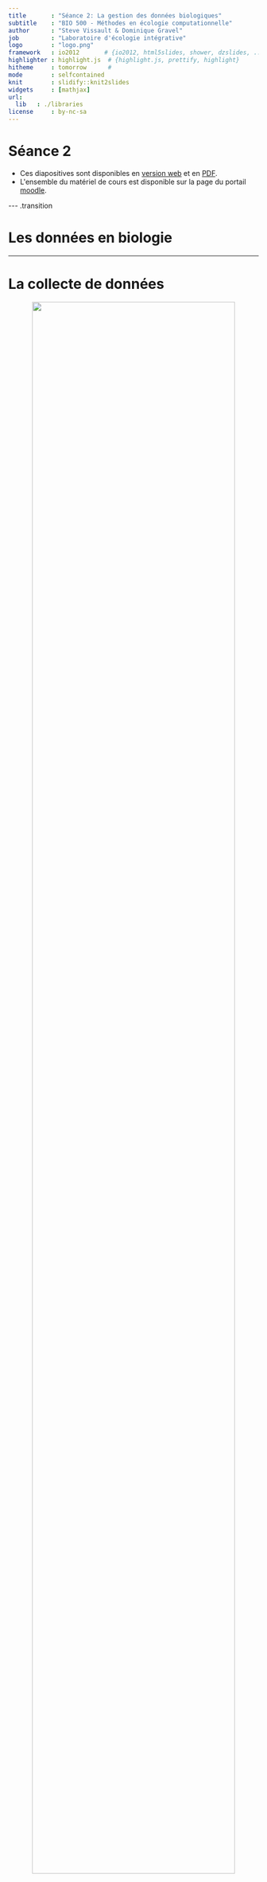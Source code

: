 ```yaml
---
title       : "Séance 2: La gestion des données biologiques"
subtitle    : "BIO 500 - Méthodes en écologie computationnelle"
author      : "Steve Vissault & Dominique Gravel"
job         : "Laboratoire d'écologie intégrative"
logo        : "logo.png"
framework   : io2012       # {io2012, html5slides, shower, dzslides, ...}
highlighter : highlight.js  # {highlight.js, prettify, highlight}
hitheme     : tomorrow      #
mode        : selfcontained
knit        : slidify::knit2slides
widgets     : [mathjax]
url:
  lib   : ./libraries
license     : by-nc-sa
---
```

# Séance 2

- Ces diapositives sont disponibles en [version web](https://econumuds.github.io/BIO500/cours2/) et en [PDF](./assets/pdf/S2-BIO500.pdf).
- L'ensemble du matériel de cours est disponible sur la page du portail [moodle](https://www.usherbrooke.ca/moodle2-cours/course/view.php?id=12189).


--- .transition

# Les données en biologie

---

# La collecte de données

<div style='text-align:center;'>
<img src="assets/img/flow_cours2.png" width="90%"></img>
</div>

--- &twocol

# Le constat

*** =left

Trop souvent en écologie, les données sont représentées et entreposées dans un format proche des analyses que l'on veut réaliser.

Par exemple, on utilise une matrice $site \times espèces$ pour analyser la structure des communautées.

La question ne devrait jamais conditionner notre facon de stocker l'information sur un système écologique.

*** =right

<div style='text-align:center;'>
<img src="assets/img/matrix.jpg" width="90%"></img>
</div>


---

# La collecte de données en biologie

## D'abord, qu'est ce qu'une donnée en écologie?


<!-- Présenter qu'est qu'une données biologiques, comme elle est représentée -->
<!-- Qu'est ce qui est représenté en ligne versus en colonne -->


<div style='text-align:center;'>
<img src="assets/img/data_cube_2n.png" width="100%"></img>
</div>


---

# La collecte de données en biologie

## Le problème de multidimensionnalité

<div style='text-align:center;'>
<img src="assets/img/data_cube_3n.png" width="100%"></img>
</div>


---

# La collecte de données en biologie

## Le problème de multidimensionnalité

<div style='text-align:center;'>
<img src="assets/img/data_cube_4n.png" width="100%"></img>
</div>

**Note:** Pour la prise de données de facteurs environnementaux (abiotiques), on retrouverait une forme de type 3n.

---

# La collecte de données en biologie

## **En biologie**, on classifie les données selon 4 dimensions/classes d'information:

1. Biotique/abiotique
2. Taxonomique
3. Temporelle
4. Spatial

Au sein de ce cours, nous nous attarderons à la façon de structurer ses données. Les spécificités propres à chacune de ces dimensions seront présentées. D'abord le format des données, puis les types de données.

--- .transition

#  Le format des données

--- &twocol

#  Le format des données

*** =right

## <img src="assets/img/green.svg" width="10%"></img> Format long


|ID    |esp  | annees| dhp_mm|
|:-----|:----|------:|------:|
|567-1 |acsa |   2010|    460|
|567-2 |acsa |   2010|    100|
|567-3 |acsa |   2010|    120|
|598   |piru |   2011|    380|
|876   |abba |   2014|    160|

- Nom de colonnes court, sans accent, sans espace et explicite.
- Si possible, attachez les unités au nom de la colonne.

*** =left

## <img src="assets/img/red.svg" width="10%"></img> Format large


|ID    |esp  | 2010| 2011| 2014|
|:-----|:----|----:|----:|----:|
|567-1 |acsa |  460|   NA|   NA|
|567-2 |acsa |  100|   NA|   NA|
|567-3 |acsa |  120|   NA|   NA|
|598   |piru |   NA|  380|   NA|
|876   |abba |   NA|   NA|  160|

- Privilégier le format long
- Une ligne = une observation

--- &twocol

#  Le format des données: tableaux

## <img src="assets/img/green.svg" width="40px"></img> Un tableau doit contenir un type d'information

*** =left


|ID_plot | ID_arbre| ID_multi|esp  | annees| dhp_mm|
|:-------|--------:|--------:|:----|------:|------:|
|A       |      567|        1|acsa |   2010|    460|
|A       |      567|        2|acsa |   2010|    100|
|A       |      567|        3|acsa |   2010|    120|
|B       |      598|       NA|piru |   2011|    380|
|B       |      876|       NA|abba |   2014|    160|

*** =right


|ID_plot | annees|variable     | valeur|
|:-------|------:|:------------|------:|
|A       |   2010|pp_tot_mm    |    880|
|B       |   2011|pp_tot_mm    |    560|
|B       |   2014|pp_tot_mm    |    900|
|A       |   2010|temp_max_deg |     24|
|B       |   2011|temp_max_deg |     26|
|B       |   2014|temp_max_deg |     28|

- Si l'on veut ajouter des données sur le climat, on ouvrira un nouveau tableau.

--- &twocol

#  Le format des données: colonnes

## <img src="assets/img/green.svg" width="40px"></img> Ne pas agréger l'information dans une seule colonne

*** =left


|ID_arbre |esp  | annees| dhp_mm|
|:--------|:----|------:|------:|
|567-1    |acsa |   2010|    460|
|567-2    |acsa |   2010|    100|
|567-3    |acsa |   2010|    120|
|598      |piru |   2011|    380|
|876      |abba |   2014|    160|


- Une colonne = une information

*** =right


|ID_arbre |ID_multi |esp  | annees| dhp_mm|
|:--------|:--------|:----|------:|------:|
|567      |1        |acsa |   2010|    460|
|567      |2        |acsa |   2010|    100|
|567      |3        |acsa |   2010|    120|
|598      |NA       |piru |   2011|    380|
|876      |NA       |abba |   2014|    160|

---

#  Le format des données: colonnes

<span style="color:rgb(194, 0, 0);"> Important:</span> votre fichier de données brutes (destiné au stockage à long terme) ne doit pas contenir de champ calculé (c.a.d. une nouvelle colonne avec une moyenne, etc..)


--- .transition

#  Les types de données

---

#  Les types de données en informatique

## **En informatique**, on distingue plusieurs types de données:

| Appelation                | Type                 | Valeurs     | Taille           |
|---------------------------|----------------------|-------------|------------------|
| `BOLEAN`                  | Boléen               | vrai/faux   | 1 octet          |
| `INTEGER`                 | Entiers              | -998, 123   | 1 à 4 octets     |
| `DOUBLE`, `FLOAT`         | Nombres réels        | 9.98, -4.34 | 4 à 8 octets     |
| `CHAR`,`VARCHAR`          | Chaine de caractères | lapin       | n x 1 à 8 octets |
| `TIMESTAMP`,`DATE`,`TIME` | Dates et heures      | 1998-02-16  | 4 à 8 octets     |


- Ce sont ces types qui seront utilisés pour entreposer nos données biotiques et abiotiques.
- Le choix d'un type approprié permet de réduire la taille du fichier de données.

--- .transition

#  Les données temporelles

---

# Les données temporelles

La plupart des languages/programmes disposent d'un type `TIMESTAMP`, `DATE` et `TIME` pour représenter une donnée temporelle.

On utilisera préférablement la norme [ISO8601](https://fr.wikipedia.org/wiki/ISO_8601) pour représenter ces données.

- `TIMESTAMP` (Heure et temps): On utilisera la notation `YYYY-MM-ddThh:mm:ss`. *ex. `1977-04-22T01:00:00-05:00`*
- `DATE`: On utilisera la notation `YYYY-MM-dd`. *ex. 1997-04-22*
- `TIME`: On utilisera la notation `HH:mm:ss` dans un systéme de 24 heures. *ex. 01:30:00.*

---

# Les données temporelles

 Gardez à l'esprit que vos données pourraient être réutilisées à travers le Monde. Les dates ne sont pas représentées de la même manière que l'on soit en Amérique du Nord ou en Europe. **Il est donc important de normaliser la saisie de ce type d'information.**

--- &twocol

# Les données temporelles

Une autre représentation de la date du jour peut-être basé sur le calendrier Julien.

*** =left

<div style='text-align:center;'>
<img src="assets/img/jul.jpg" width="105%"></img>
</div>

*** =right

- **Inconvénient:** Le jour julien doit toujours être accompagné de l'année (YYYY).
- **Avantage:** simplifie les analyses temporelles intra-annuelles.

--- .transition

# Les données taxonomiques

--- &twocol

# Les données taxonomiques

*Un exemple avec l'érable à sucre*

*** =left

**Selon vous quelle option est la meilleure?**


|Option                             |Exemple        |
|:----------------------------------|:--------------|
|1. Code spécifique à l'étude       |ACSA           |
|2. Code du ministère               |ERS            |
|3. Genre et espèce                 |Acer saccharum |
|4. Nom vernaculaire                |Érable à sucre |
|5. Numéro Taxonomique (TSN - ITIS) |28731          |

*** =right

<div style='text-align:center;'>
<img src="assets/img/acsa.jpg" height="450px"></img>
</div>


--- &twocol

# Les données taxonomiques

*Un exemple avec l'érable à sucre*

*** =left


|Option                             |Exemple        |
|:----------------------------------|:--------------|
|1. Code spécifique à l'étude       |ACSA           |
|2. Code du ministère               |ERS            |
|3. Genre et espèce                 |Acer saccharum |
|4. Nom vernaculaire                |Érable à sucre |
|5. Numéro Taxonomique (TSN - ITIS) |28731          |

*** =right

>- <img src="assets/img/red.svg" width="20px"></img> **Option 1 et 2:** Doit être associé à des métadonnées. Risque de perte du fichier attaché.

>- <img src="assets/img/red.svg" width="20px"></img> **Option 3:** Le genre et l'espèce peuvent changer à travers le temps.

>- <img src="assets/img/red.svg" width="20px"></img> **Option 4:** Le nom vernaculaire des espèces est le pire choix. Le nom vernaculaire est propre à un pays, à une région géographique, à une culture/dialecte.


--- &twocol

# Les données taxonomiques

*Un exemple avec l'érable à sucre*

*** =left


|Option                             |Exemple        |
|:----------------------------------|:--------------|
|1. Code spécifique à l'étude       |ACSA           |
|2. Code du ministère               |ERS            |
|3. Genre et espèce                 |Acer saccharum |
|4. Nom vernaculaire                |Érable à sucre |
|5. Numéro Taxonomique (TSN - ITIS) |28731          |

*** =right


>- <img src="assets/img/green.svg" width="20px"></img> **Option 5:** Cette option couplée à l'option 3, est le meilleur choix.


---

# Les données taxonomiques

## On privilégie généralement l'utilisation de code espèce standardisée:

1. ITIS
2. VASCAN (Plantes vasculaires du Canada)
3. NCBI

**Avantage:** Chacune de ces institutions/infrastructures nous permettent de valider et retirer l'ensemble de la classification taxonomique d'une espèce à partir de son code. Même si l'identifiant change (nouvelle classification), nous serons en mesure de trouver le nouvel identifiant taxonomique à partir de l'ancien.

**Exemple:** [https://www.itis.gov/servlet/SingleRpt/SingleRpt?search_topic=TSN&search_value=28731#null](https://www.itis.gov/servlet/SingleRpt/SingleRpt?search_topic=TSN&search_value=28731#null)


--- .transition

# Les données spatiales

---

# Les données spatiales

## Il existe plus de [65 familles de projections géographiques](https://en.wikipedia.org/wiki/List_of_map_projections) pour représenter des coordonnées sur la planète, en voici 3 des plus connues:

<div style='text-align:center;'>
<img src="assets/img/proj.png" height="200px"></img>
</div>

- Il est important de choisir un bon système de projection pour minimiser la déformation spatiale (surtout à nos latitudes)

>- À nos latitudes, on privilégiera l'utilisation d'une projection conique. Les ministères du Québec conseillent généralement l'utilisation d'une [projection conique conforme de Lambert](https://fr.wikipedia.org/wiki/Projection_conique_conforme_de_Lambert).

---

# Les données spatiales

- **Ce qu'il est important de savoir:** des coordonnées spatiales sans système de projection ne veulent strictement rien dire.
- Ainsi, lorsque l'on entrepose des données spatiales, trois colonnes doivent être représentées:
  - La coordonnée en X
  - La coordonnée en Y
  - La projection écrite en texte (voir votre GPS), ou préférablement l'identifiant unique de la projection.

---

# Les données spatiales

## Deux bases de données connues permettent de fournir des identifiants uniques:

1. `EPSG`: *European Petroleum Survey Group.*
2. `SRID`: *Spatial reference system*.

Ces deux identifiants sont généralement identiques et peuvent être trouvés à cette adresse: [http://spatialreference.org/](http://spatialreference.org/)

**Exemple:** [http://spatialreference.org/ref/epsg/2138/](http://spatialreference.org/ref/epsg/2138/)


--- .transition

# L'absence de données

---

#  L'absence de données

## On peut représenter l'absence de données de plusieurs façons:

- Laisser la cellule vide (`NULL`)
- Mettre un `NA` (*Not Available*)
- Mettre un 0
- Mettre `-9999` dans une colonne numérique

## Selon vous, quelle est l'action la plus appropriée ?

---

#  Le format des données

## On peut représenter l'absence de données de plusieurs façons:

- Laisser la cellule vide: montre que l'information n'a pas été saisie (un oublie)

>- Mettre un `NA` (*Not Available*): Montre que l'information est réellement indisponible (car le NA est saisie par un humain).

>- <span style="text-decoration: line-through;"> Mettre un 0 </span>: **JAMAIS** (empêche la distinction entre un vrai d'un faux 0, influence la moyenne)

>- Mettre `-9999` dans une colonne numérique: Ce choix peut être utilisé seulement pour les jeux de données très importants (centaine de Megas-octet), et doit être référencé dans les métadonnées.


---

# Choisir le bon type et format de données

Si l'on ne choisit pas le type de données approprié, cela aura diverses conséquences:

- Des problèmes de performance (ex. : il est plus rapide de faire une recherche sur un nombre que sur une chaîne de caractères)
- Un comportement contraire à celui attendu (ex. : trier sur un nombre stocké comme tel, ou sur un nombre stocké comme une chaîne de caractères ne donnera pas le même résultat)
- L'impossibilité d'utiliser des fonctionnalités propres à un type de données (ex. : stocker une date comme une chaîne de caractères vous prive des nombreuses fonctions temporelles disponibles).

<!-- Point supplémentaire pour les avancées: - Un gaspillage de mémoire (ex. : si vous stockez de toutes petites données dans une colonne faite pour stocker de grosses quantités de données) -->

---

# Finalement...

Pourquoi prendre soins de ces données ?

## Pour en savoir davantage:

- [Broman KW, Kara W (2017) Data organization in spreadsheets. The American Statistician.](http://www.tandfonline.com/doi/abs/10.1080/00031305.2017.1375989)
- [Hart EM, Barmby P, LeBauer D, Michonneau F, Mount S, Mulrooney P, et al. (2016) Ten Simple Rules for Digital Data Storage. PLoS Comput Biol](http://journals.plos.org/ploscompbiol/article?id=10.1371/journal.pcbi.1005097)

--- .transition

# Entreposer et archiver ses données écologiques


<!-- TRANSTION vers SQL

# La collecte de données

En biologie, la collecte de données se résume à un hypercube.

Comme nous le verrons plus tard cette multidimensionnalité complique notre tâche, car il est difficile de la représenter dans un tableau excel (n-2). -->


---

# Où sommes-nous?

<div style='text-align:center;'>
<img src="assets/img/flow_bio.png" width="90%"></img>
</div>

---

# Pourquoi bien entreposer ces données?

<div style='text-align:center;'>
  <img src="assets/img/data_trends.jpg" height="500px"></img>
</div>

[Vines et al., 2013](https://www.nature.com/news/scientists-losing-data-at-a-rapid-rate-1.14416)

--- &twocol

# Les entrepôts existants

*** =left

1. Les `fichiers textes` comme les CSV, TSV (Format libre et ouvert)
2. Les `tableurs` comme MS Excel (Logiciel propriétaire), Libre Office Calc. (Logiciel libre)
3. Les `fichiers hierarchiques/structurés` HDF, NetCDF (Format libre et ouvert)
4. Les `bases de données relationnelles`

*** =right

## Exemple de fichier CSV

<img src="assets/img/csv.png" width="80%"></img>


--- &twocol

# Les entrepôts existants

*** =left

1. Les `fichiers textes` comme les CSV, TSV (Format libre et ouvert)
2. Les `tableurs` comme MS Excel (Logiciel propriétaire), Libre Office Calc. (Logiciel libre)
3. Les `fichiers hierarchiques/structurés` HDF, NetCDF (Format libre et ouvert)
4. Les `bases de données relationnelles`

*** =right

## Structure NetCDF

<img src="assets/img/netcdf.png" width="100%"></img>

---

# Le Tesseract de la biologie

<div style='text-align:center;'>
<img src="assets/img/data_cube_4n.png" width="90%"></img>
</div>

- Il est difficile de stocker les données écologiques dans un tableau excel (n-2) lorsque les données écologiques ont (n-4).
- Conduit à une redondance dans l'information (par exemple. repeter les coordonnées de l'emplacement du site lorsqu'il est mesuré plusieurs fois).

---

# Les bases de données (BDs) à la rescousse

<div style='text-align:center;'>
  <img src="assets/img/star_eg.png" width="50%"></img>
</div>

- Les BDs permettent de redimensionner ce problème (plusieurs tableaux de n-2 avec des relations) grâce au modèle d'entités-relations.
- Chaque table correspond à une dimension. Les tables sont liées entre elles par des relations. Cette structure est appelée [schéma en étoile](https://en.wikipedia.org/wiki/Star_schema).

---

# Avantages des bases de données

- **Maintenir l'intégrité entre les enregistrements de nos tableaux**. Une observation ne peut être faite sur un site qui n'existe pas.
- **Normaliser et contrôler la qualité des données**. Chaque colonne est un type précis de données. Des contraintes peuvent être appliquées sur chaque colonne.
- **Éviter les redondances dans le stockage de l'information** (obtenir une [forme normale](https://fr.wikipedia.org/wiki/Forme_normale_(bases_de_donn%C3%A9es_relationnelles)), voir la section [Format de donnée du cours 2](https://econumuds.github.io/BIO500/cours2/#10).

---

# Avantages des bases de données

## Autres avantages indéniables:

- Obtenir un gain de temps et de performance.
- Séparer les données brutes des données destinées aux analyses.
- Rendre flexible la préparation des données pour les analyses.
- Pemettre le travail simultané de plusieurs utilisateurs grâce à l'approche client-serveur.
- Déclencher des procédures de sauvegardes.
- Suivre les modifications/ajouts à la BD (journal de transactions).

--- .transition

# Conceptualisation d'une base de données en 5 étapes

---

# Étape 1. Faire une liste des variables

**Exercice (15-20 minutes):**

1. Dresser la liste des informations collectées par les différents groupes.
2. Regrouper les variables communes entre les équipes pour obtenir une ontologie conjointe.

---

# Étape 2. Regrouper les variables dans des tables

**Exercice (15-20 minutes):** Regrouper les variables dans des tables.

1. Déterminer les tables/entités:
  - Qu'elles sont les unités d'échantillonnage? Autrement dit, sur quelles entités portent nos mesures?
2. Remplir les tables avec les variables de l'étape 1.


À ce stade de la conceptualisation, une table est une entité possédant des attributs. Chaque attribut est une colonne.

---

# Étape 3. Établir le type d'association entre les tables

## Le concept d'association

<div style='text-align:center;'>
  <img src="assets/img/card.svg" width="80%"></img>
</div>

---

# Étape 3. Établir le type d'association entre les tables

## Il existe plusieurs types d'association:

| Table 1   | Table 2   | Relation                                       | exemple                        |
|:----------|:----------|:-----------------------------------------------|:-------------------------------|
| 1         | 1         | *one-to-one*                                   | personne ←→ permis de conduire |
| 0..1      | 1         | optionnel dans la table 1, *one-to-one*        | permis de conduire ←→ personne |
| 0..n ou n | 0..n or n | optionnel dans les deux tables, *many-to-many* | personne ←→ livre              |
| 1..n ou n | 1         | *many-to-one*                                  | personne ←→ lieu de naissance  |

**Exercice (5 minutes)**: Quel(s) type(s) d'association retrouve-t-on entre nos tables?

---

# Étape 4. Établir les clés primaires et étrangères

## Le concept des clés primaires et des clés étrangères

<div style='text-align:center;'>
  <img src="assets/img/keys_1.svg" width="45%"></img>
</div>

## Important:
  - Une clé primaire garantie le caractère unique d'un enregistrement (ligne d'une table).
  - Une clé primaire ne peut donc jamais être `NULL`.
  - Une clé primaire peut être composite, une combinaison de colonnes.

---

# Étape 4. Établir les clés primaires et étrangères

**Exercice (5 minutes)**

1. Déterminer quels sont les attributs/colonnes garantissant le caractère unique d'un enregistrement (ligne d'une table).
2. Déterminer quelles sont les clés étrangères.


---

# Étape 5. Assigner un type de données aux attributs

Chaque attribut d'une table doit correspondre à un type de données:

| Appelation                | Type                 | Valeurs     | Taille           |
|:--------------------------|:---------------------|:------------|:-----------------|
| `BOLEAN`                  | Boléen               | vrai/faux   | 1 octet          |
| `INTEGER`                 | Entiers              | -998, 123   | 1 à 4 octets     |
| `DOUBLE`, `FLOAT`, `REAL` | Nombres réels        | 9.98, -4.34 | 4 à 8 octets     |
| `CHAR`,`VARCHAR`          | Chaine de caractères | lapin       | n x 1 à 8 octets |
| `TIMESTAMP`,`DATE`,`TIME` | Dates et heures      | 1998-02-16  | 4 à 8 octets     |

Pour tous les types de données, [voir la documentation SQLite3](https://www.sqlite.org/datatype3.html)

**Exercice (15 minutes):** Associer à chaque attribut un type de données.

---

# En résumé

## Finalement, qu'est-ce qu'un modèle conceptuel pour une base de données?

Une façon de représenter l'information dans un modèle de type entités-relations où chaque entité (table) possède des attributs (colonnes).

L'étape suivante est de se connecter à la base de données afin de transcrire ce modèle conceptuel en modèle logique (c.a.d compréhensible par l'ordinateur).


--- .transition

# Les Systèmes de Gestion de Base de Données (SGBDs)

--- &twocol

# La diversité des SGBDs

*** =left

## Il en existe une multitude:

<div style='text-align:center;'>
  <img src="assets/img/sgbd.png" width="100%"></img>
</div>

*** =right

>- Pour créer, interroger, gérer et maintenir des bases de données, on utilisera un **[Système de Gestion de Base de Données](https://fr.wikipedia.org/wiki/Syst%C3%A8me_de_gestion_de_base_de_donn%C3%A9es) (souvent appelé SGBD)**.
>- Mais ces systèmes disposent tous d'un dénominateur commun: le `langage SQL`
>- Dans ce cours, nous utiliserons le système de gestion de données `SQLite3` (**Approche fichier de base de données**).

---

# Le langage SQL

## Définition

> Le SQL (Structured Query Language) est le langage des SGBDs. Il permet de communiquer avec une base de données.

---

# Le langage SQL

## Le `SQL` permet de:

1. Créer une base de données (`CREATE DATABASE`).
2. Créer des tables et établir des relations (`CREATE TABLE`).
3. Insérer des données (`INSERT`).
4. Interroger les données par requête (`SELECT`).
5. Supprimer des données ou des tables (`DROP`, `DELETE`).
6. Mettre à jour des données ou des tables (`UPDATE`, `ALTER`).
7. Supprimer la base de données (`DROP DATABASE`).

Chacune de ces commandes est une instruction `SQL` envoyée au serveur pour manipuler et interroger la base de données.

---

# Le langage SQL

## Pour cette séance, nous nous attarderons seulement à:

1. Créer une base de données (`CREATE DATABASE`).
2. Créer des tables et établir des relations (`CREATE TABLE`).
3. Supprimer ou modifier des tables (`DROP TABLE`, `ALTER TABLE`).
4. Supprimer la base de données (`DROP DATABASE`).

Soyez attentifs, car le travail de cette semaine consiste à écrire un script qui permet la création de la base de données (les tables et leurs relations) pour entreposer les données que vous aurez collectées pour le travail de session.


--- &twocol

# Deux approches avec les bases de données

*** =right

## Serveur de base de données

<img src="assets/img/flow_db.png" height="450px"></img>

*** =left

## Fichier de base de données

<img src="assets/img/db_flow2.png" height="450px"></img>


--- &twocolw w1:40% w2:60%

# L'approche: Serveur de base de données

*** =left

<div style='text-align:center;'>
  <img src="assets/img/flow_db.png" height="450px"></img>
</div>


*** =right

- Le **client** est un logiciel installé sur votre ordinateur.
- On se sert de ce logiciel pour interagir avec le serveur de base de données présent localement ou à distance.
- **Avantage:** On peut avoir plusieurs **clients** de connecté sur un même serveur (contexte multi-utilisateurs).

--- &twocolw w1:40% w2:60%

# L'approche: Fichier de base de données

*** =left

<div style='text-align:center;'>
  <img src="assets/img/db_flow2.png" height="450px"></img>
</div>


*** =right

- On se connecte au fichier a l'aide d'un **client** (logiciel)
- **Avantage:** Portabilité
- **Désavantage:** On ne peut pas se connecter à plusieurs utilisateurs en même temps.

<!-- ---

# L'approche client-serveur

## On pourrait envisager la situation suivante...


<div style='text-align:center;'>
  <img src="assets/img/db_flow_multi.png" width="55%"></img>
</div>

L'approche multi-utilisateurs peut uniquement se faire si le serveur est distant. -->

--- .transition

# Pratique: Du modèle conceptuelle vers le modèle logique

---

# Les grandes étapes avec SQLite3

0. Créer un fichier de base de données
1. Se connecter avec le fichier de base de données
2. Créer les tables et spécifier les clés
3. Ajouter de l'information dans les tables
4. Faire des requêtes pour extraire l'information


---&twocolw w1:30% w2:70%

# Créer un fichier de base de données

*** =left

À l'aide de votre gestionnaire de fichiers, créer un nouveau fichier qui s'intitulera `films.bd`

*** =right

<div style='text-align:center;'>
  <img src="assets/img/gf.png" width="90%"></img>
</div>


---&twocolw w1:40% w2:60%

# Se connecter au fichier la BD (SQLite3) via R

*** =right




```r
library(RSQLite)
con <- dbConnect(SQLite(), dbname="./assets/data/films.db")
## !ATTENTION!: Ceci est mon chemin d'accès vers le fichier!
## Astuces: getwd() et setwd()
```


```r
dbSendQuery(con,"Instructions SQL à envoyer")
```

*** =left

- `con` est un objet contenant la connexion avec le serveur/fichier de base de données.
- On utilisera la fonction `dbSendQuery()` pour envoyer les instructions SQL.
- Le deuxième argument de la fonction `dbSendQuery()` est une chaine de caractères contenant les instructions SQL.


---&twocolw w1:50% w2:50%

# Création de la base de données via R


```r
dbSendQuery(con,"CREATE DATABASE films;")
```

## Important:

1. `CREATE DATABASE` serait importante seulement avec d'autres SGBDs (approche serveur). Dans le cas de SQLite3, un fichier = une base de données.
2. En SQL, chaque instruction se termine par un point-virgule.
3. Les instructions sont écrites en majuscules et les variables en minuscules.
4. Toutes les instructions SQL sont énumérées et expliquées en Français à cette adresse: [http://docs.postgresql.fr/9.5/sql-commands.html](http://docs.postgresql.fr/9.5/sql-commands.html)


---&twocol

# Création d'une première table avec clé primaire

*** =left

Voici un exemple d'instruction SQL pour créer la table `films`.

```sql
CREATE TABLE films (
    code        VARCHAR(5),
    titre       VARCHAR(40),
    did         INTEGER,
    date_prod   DATE,
    genre       VARCHAR(10),
    duree       INTEGER,
    PRIMARY KEY(code,titre)
);
```

*** =right

- `films` est le nom de la table
- Chaque attribut de la table (`code`,`titre` etc) dispose d'un type de données (`char(5)`, `varchar(40)` etc) [Type de données SQLite](https://www.sqlite.org/datatype3.html)
- La dernière ligne correspond aux contraintes de la table telle que la clé primaire.
- **Question:** Cette clé primaire est composite ou simple?

---&twocol

# Création d'une table avec clé étrangère

*** =left

Si l'on veut créer une table `acteurs` et référencer cette table à la table `films`.

```sql
CREATE TABLE acteurs (
    nom         VARCHAR(40),
    prenom      VARCHAR(40),
    naissance   DATE,
    code        CHAR(5),
    titre       VARCHAR(40),
    PRIMARY KEY (nom,prenom),
    FOREIGN KEY (code, titre) REFERENCES
        films (code, titre) ON DELETE CASCADE
);
```

*** =right

- On déclare `prenom` et `nom` comme étant la clé primaire de la table `acteurs`.
- On référence les attributs `code` et `titre` comme étant la clé étrangère.

---&twocol

# Création d'une table avec clé étrangère

*** =left

Si l'on veut créer une table `acteurs` et référencer cette table à la table `films`.

```sql
CREATE TABLE acteurs (
    nom         VARCHAR(40),
    prenom      VARCHAR(40),
    naissance   DATE,
    code        CHAR(5),
    titre       VARCHAR(40),
    PRIMARY KEY (nom,prenom),
    FOREIGN KEY (code, titre) REFERENCES
        films (code, titre) ON DELETE CASCADE
);
```

*** =right

## Important:

- On ne peut plus insérer d'acteurs jouant dans un film qui n'est pas référencé dans la table `films`. C'est ce que l'on appelle l'intégrité référentielle.
- Lorsque l'on supprime un enregistrement dans `films`, les acteurs référencés à ce film vont être automatiquement supprimés grâce à l'instruction `CASCADE`.


---

# Ajout de contraintes à une table

SQL présente également l'avantage de pouvoir mettre des contraintes sur les champs:

```sql
CREATE TABLE films (
    code        VARCHAR(5) NOT NULL,
    titre       VARCHAR(40) NOT NULL,
    did         INTEGER,
    date_prod   DATE,
    genre       VARCHAR(10) DEFAULT "COMEDIE",
    duree       INTEGER CHECK( duree > 0 ),
    PRIMARY KEY(code,titre)
);
```


---

# Création d'une table avec R

## On se sert de R pour envoyer l'instruction SQL de création de la table:


```r
films_sql <- "
CREATE TABLE films (
    code        VARCHAR(5),
    titre       VARCHAR(40),
    did         INTEGER,
    date_prod   DATE,
    genre       VARCHAR(10),
    duree       INTEGER,
    PRIMARY KEY(code,titre)
);"

dbSendQuery(con,films_sql)
dbListTables(con)
```

---

# Création d'une table

## Exercice pour le travail de session (20 minutes):

En vous inspirant des [exemples](http://www.sqlitetutorial.net/sqlite-create-table/) et de la syntaxe SQL expliquée précédemment, écrivez le script contenant les instructions SQL permettant la création de table `personnes`.

- [Documentation SQL pour SQLite3](https://www.sqlite.org/lang.html)
- [Type de données SQLite](https://www.sqlite.org/datatype3.html)


---

# Modifier la table existante

```sql
ALTER TABLE database_name.table_name RENAME TO new_table_name;
ALTER TABLE database_name.table_name ADD COLUMN column_def...;
```

Il peut être parfois préférable supprimer la table et de la reconstruire plutôt que de la modifier à la volée.

---

# Supprimer la table de données et se déconnecter


```r
dbSendQuery(con,"DROP TABLE films;")
dbDisconnect(con)
```

- `DROP TABLE` supprime l'ensemble de la table et ses données.
- `dbDisconnect(con)` permet de fermer la connection avec le fichier de base de données (permet à un autre utilisateur de se connecter).

---

# Supprimer la base de données


```r
dbSendQuery(con,"DROP DATABASE films;")
dbDisconnect(con)
```

- `DROP DATABASE` fonctionne seulement avec d'autres SGBDs (approche serveur).
- Dans le cas de SQLite3, on supprime simplement le fichier `*.db`.

---

# Lectures et travail pour la semaine prochaine

## Travail

Maintenant que vous en savez plus sur le format des données, vous devez écrire le script R pour créer votre base de données en spécifiant les tables, les champs et les clés liant les tables entre elles.


---

# Lectures et travail pour la semaine prochaine

## Travail

- Poisot et al. 2014. Moving toward a sustainable ecological science: don't let data go to waste ! Ideas in Ecology and Evolution 6: 11-19
- Mills et al. 2015. Archivin Primary Data: Solutions for Long-term Studies. Trends in Ecology and Evolution.
